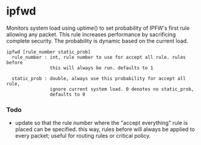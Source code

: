 # ipfwd

Monitors system load using uptime() to set probability of IPFW's first rule
allowing any packet. This rule increases performance by sacrificing complete
security. The probability is dynamic based on the current load.

```
ipfwd [rule_number static_prob]  
  rule_number : int, rule number to use for accept all rule. rules before  
                this will always be run. defaults to 1  
  
  static_prob : double, always use this probability for accept all rule,  
                ignore current system load. 0 denotes no static_prob,  
                defaults to 0  
```

### Todo
- update so that the rule number where the "accept everything" rule is placed
  can be specified. this way, rules before will always be applied to every
  packet; useful for routing rules or critical policy.
